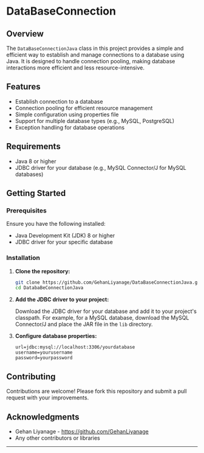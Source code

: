 # DataBaseConnection

## Overview

The `DataBaseConnectionJava` class in this project provides a simple and efficient way to establish and manage connections to a database using Java. It is designed to handle connection pooling, making database interactions more efficient and less resource-intensive.

## Features

- Establish connection to a database
- Connection pooling for efficient resource management
- Simple configuration using properties file
- Support for multiple database types (e.g., MySQL, PostgreSQL)
- Exception handling for database operations

## Requirements

- Java 8 or higher
- JDBC driver for your database (e.g., MySQL Connector/J for MySQL databases)

## Getting Started

### Prerequisites

Ensure you have the following installed:

- Java Development Kit (JDK) 8 or higher
- JDBC driver for your specific database

### Installation

1. **Clone the repository:**

    ```bash
    git clone https://github.com/GehanLiyanage/DataBaseConnectionJava.git
    cd DatabaBeConnectionJava
    ```

2. **Add the JDBC driver to your project:**

   Download the JDBC driver for your database and add it to your project's classpath. For example, for a MySQL database, download the MySQL Connector/J and place the JAR file in the `lib` directory.

3. **Configure database properties:**

    ```properties
    url=jdbc:mysql://localhost:3306/yourdatabase
    username=yourusername
    password=yourpassword
    ```


## Contributing

Contributions are welcome! Please fork this repository and submit a pull request with your improvements.


## Acknowledgments

- Gehan Liyanage - https://github.com/GehanLiyanage
- Any other contributors or libraries

---

